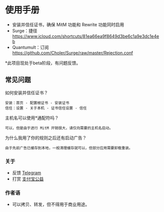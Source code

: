 # 使用手册
* 安装并信任证书，确保 MitM 功能和 Rewrite 功能同时启用
* Surge：捷径 https://www.icloud.com/shortcuts/81ea66ea9f8649d3be6c1a9e3dc1e4eb
* Quantumult：订阅 https://github.com/Choler/Surge/raw/master/Rejection.conf

*此项目现处于beta阶段，有问题反馈。

## 常见问题
如何安装并信任证书？
```
安装：首页 - 配置根证书 - 安装证书
信任：设置 - 关于本机 - 证书信任设置 - 信任
```
主机名可以使用*通配符吗？
```
可以，但是由于进行 MitM 开销很大，请仅向需要的主机名启动。
```
为什么我用了你的规则之后还有启动广告？
```
由于先前广告已缓存到本地，一般清理缓存就可以，但部分应用需要卸载重装。
```

### 关于
* 反馈 [Telegram](https://t.me/Bigbig_Choler)
* 打赏 [支付宝公益](https://love.alipay.com/donate/index.htm)

### 作者语
* 可以拷贝、转发，但不得用于商业用途。
